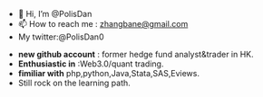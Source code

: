 - 👋 Hi, I’m @PolisDan
- 📫 How to reach me : zhangbane@gmail.com
- My twitter:@PolisDan0
<!---
PolisDan/PolisDan is a ✨ special ✨ repository because its `README.md` (this file) appears on your GitHub profile.
You can click the Preview link to take a look at your changes.
--->

- **new github account** : former hedge fund analyst&trader in HK.
- **Enthusiastic in** :Web3.0/quant trading.
- **fimiliar with** php,python,Java,Stata,SAS,Eviews.
- Still rock on the learning path.
